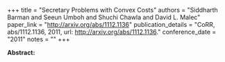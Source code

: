 +++
title = "Secretary Problems with Convex Costs"
authors = "Siddharth Barman and Seeun Umboh and Shuchi Chawla and David L. Malec"
paper_link = "http://arxiv.org/abs/1112.1136"
publication_details = "CoRR, abs/1112.1136, 2011, url: <a href='http://arxiv.org/abs/1112.1136' target='_blank'>http://arxiv.org/abs/1112.1136</a>."
conference_date = "2011"
notes = ""
+++

<b>Abstract:</b>
